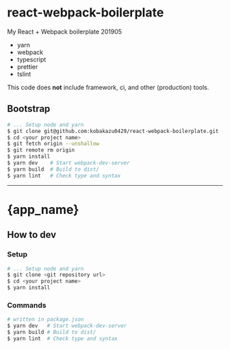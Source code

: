 # react-webpack-boilerplate

My React + Webpack boilerplate 201905

- yarn
- webpack
- typescript
- prettier
- tslint

This code does **not** include framework, ci, and other (production) tools.

## Bootstrap

```bash
# ... Setup node and yarn
$ git clone git@github.com:kobakazu0429/react-webpack-boilerplate.git --depth 1 <your project name>
$ cd <your project name>
$ git fetch origin --unshallow
$ git remote rm origin
$ yarn install
$ yarn dev    # Start webpack-dev-server
$ yarn build  # Build to dist/
$ yarn lint   # Check type and syntax
```

---

# {app_name}

## How to dev

### Setup

```bash
# ... Setup node and yarn
$ git clone <git repository url>
$ cd <your project name>
$ yarn install
```

### Commands

```bash
# written in package.json
$ yarn dev   # Start webpack-dev-server
$ yarn build # Build to dist/
$ yarn lint  # Check type and syntax
```
